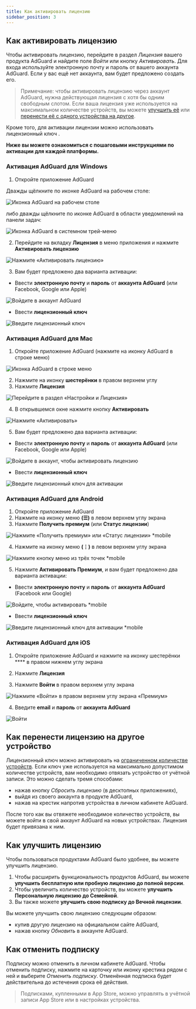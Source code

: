 ```yaml
---
title: Как активировать лицензию
sidebar_position: 3
---
```


## Как активировать лицензию

Чтобы активировать лицензию, перейдите в раздел *Лицензия* вашего продукта AdGuard и найдите поле *Войти* или кнопку *Активировать*. Для входа используйте электронную почту и пароль от вашего аккаунта AdGuard. Если у вас ещё нет аккаунта, вам будет предложено создать его.

> Примечание: чтобы активировать лицензию через аккаунт AdGuard, нужна действующая лицензия с хотя бы одним свободным слотом. Если ваша лицензия уже используется на максимальном количестве устройств, вы можете [улучшить её](#how-to-upgrade-a-license) или [перенести её с одного устройства на другое](#how-to-transfer-a-license-to-another-device).

Кроме того, для активации лицензии можно использовать лицензионный ключ [](../what-is#license-key).

**Ниже вы можете ознакомиться с пошаговыми инструкциями по активации для каждой платформы.**

### Активация AdGuard для Windows

1. Откройте приложение AdGuard

Дважды щёлкните по иконке AdGuard на рабочем столе:

![Иконка AdGuard на рабочем столе](https://cdn.adguard.com/public/Adguard/kb/newscreenshots/En/General/windowsEn.png)

либо дважды щёлкните по иконке AdGuard в области уведомлений на панели задач:

![Иконка AdGuard в системном трей-меню](https://cdn.adguard.com/public/Adguard/kb/newscreenshots/En/General/windows2En.png)

2. Перейдите на вкладку **Лицензия** в меню приложения и нажмите **Активировать лицензию**

![Нажмите «Активировать лицензию»](https://cdn.adguard.com/public/Adguard/kb/newscreenshots/En/General/windowslicense1en.png)

3. Вам будет предложено два варианта активации:

- Ввести **электронную почту** и **пароль** от **аккаунта AdGuard** (или Facebook, Google или Apple)

![Войдите в аккаунт AdGuard](https://cdn.adguard.com/public/Adguard/kb/newscreenshots/En/General/windowslicense2en.png)

- Ввести **лицензионный ключ**

![Введите лицензионный ключ](https://cdn.adguard.com/public/Adguard/kb/newscreenshots/En/General/windowslicense3en.png)

### Активация AdGuard для Mac

1. Откройте приложение AdGuard (нажмите на иконку AdGuard в строке меню)

![Иконка AdGuard в строке меню](https://cdn.adguard.com/public/Adguard/kb/newscreenshots/Ja/General/mac1.png)

2. Нажмите на иконку **шестерёнки** в правом верхнем углу
3. Нажмите **Лицензия**

![Перейдите в раздел «Настройки и Лицензия»](https://cdn.adguard.com/public/Adguard/kb/newscreenshots/En/General/macEn.png)

4. В открывшемся окне нажмите кнопку **Активировать**

![Нажмите «Активировать»](https://cdn.adguard.com/public/Adguard/kb/newscreenshots/En/General/maclicenseen1.png)

5. Вам будет предложено два варианта активации:
- Ввести **электронную почту** и **пароль** от **аккаунта AdGuard** (или Facebook, Google или Apple)

![Войдите в аккаунт, чтобы активировать лицензию](https://cdn.adguard.com/public/Adguard/kb/newscreenshots/En/General/maclicenseen2.png)

- Ввести **лицензионный ключ**

![Введите лицензионный ключ для активации](https://cdn.adguard.com/public/Adguard/kb/newscreenshots/En/General/maclicenseen3.png)

### Активация AdGuard для Android

1. Откройте приложение AdGuard
2. Нажмите на иконку меню **(☰)** в левом верхнем углу экрана
3. Нажмите **Получить премиум** (или **Статус лицензии**)

![Нажмите «Получить премиум» или «Статус лицензии» *mobile](https://cdn.adguard.com/public/Adguard/kb/newscreenshots/En/General/androidlicense1en.png)

4. Нажмите на иконку меню **(⋮)** в левом верхнем углу экрана

![Нажмите кнопку меню из трёх точек *mobile](https://cdn.adguard.com/public/Adguard/kb/newscreenshots/En/General/android2En.png)

5. Нажмите **Активировать Премиум**, и вам будет предложено два варианта активации:

- Ввести **электронную почту** и **пароль** от **аккаунта AdGuard** (Facebook или Google)

![Войдите, чтобы активировать *mobile](https://cdn.adguard.com/public/Adguard/kb/newscreenshots/En/General/androidlicense2en.png)

- Ввести **лицензионный ключ**

![Введите лицензионный ключ для активации *mobile](https://cdn.adguard.com/public/Adguard/kb/newscreenshots/En/General/androidlicense3en.png)

### Активация AdGuard для iOS

1. Откройте приложение AdGuard и нажмите на иконку шестерёнки **** в правом нижнем углу экрана

2. Нажмите **Лицензия**

3. Нажмите **Войти** в правом верхнем углу экрана

![Нажмите «Войти» в правом верхнем углу экрана «Премиум»](https://cdn.adguard.com/content/kb/ad_blocker/iOS/ioslicense1en.png)

4. Введите **email** и **пароль** от **аккаунта AdGuard**

![Войти](https://cdn.adguard.com/content/kb/ad_blocker/iOS/ioslicense2en.png)

## Как перенести лицензию на другое устройство

Лицензионный ключ можно активировать на [ограниченном количестве устройств](../what-is#devices). Если ключ уже используется на максимально допустимом количестве устройств, вам необходимо отвязать устройство от учётной записи. Это можно сделать тремя способами:
* нажав кнопку *Сбросить лицензию* (в десктопных приложениях),
* выйдя из своего аккаунта в продукте AdGuard,
* нажав на крестик напротив устройства в личном кабинете AdGuard.

После того как вы отвяжете необходимое количество устройств, вы можете войти в свой аккаунт AdGuard на новых устройствах. Лицензия будет привязана к ним.

## Как улучшить лицензию

Чтобы пользоваться продуктами AdGuard было удобнее, вы можете улучшить лицензию.

1. Чтобы расширить функциональность продуктов AdGuard, вы можете **улучшить бесплатную или пробную лицензию до полной версии**.
2. Чтобы увеличить количество устройств, вы можете **улучшить Персональную лицензию до Семейной**.
3. Вы также можете **улучшить свою подписку до Вечной лицензии**.

Вы можете улучшить свою лицензию следующим образом:
* купив другую лицензию на официальном сайте AdGuard,
* нажав кнопку *Обновить* в аккаунте AdGuard.

## Как отменить подписку

Подписку можно отменить в личном кабинете AdGuard. Чтобы отменить подписку, нажмите на карточку или иконку крестика рядом с ней и выберите *Отменить подписку*. Отменённая подписка будет действительна до истечения срока её действия.

> Подписками, купленными в App Store, можно управлять в учётной записи App Store или в настройках устройства.
